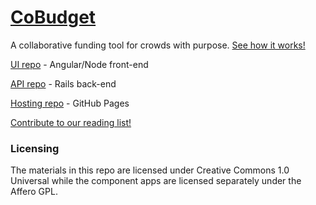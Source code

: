 # [CoBudget](http://cobudget.co/)

A collaborative funding tool for crowds with purpose. [See how it works!](https://docs.google.com/presentation/d/1ZQYKxhHwKuQGmOMPpoE8Eo0XMuw1yn55Bjgsh6-D0eQ/present?slide=id.p)

[UI repo](https://github.com/cobudget/cobudget-ui) - Angular/Node front-end

[API repo](https://github.com/cobudget/cobudget-api) - Rails back-end

[Hosting repo](https://github.com/cobudget/cobudget.co) - GitHub Pages

[Contribute to our reading list!](https://github.com/cobudget/reading-list)

### Licensing

The materials in this repo are licensed under Creative Commons 1.0 Universal while the component apps are licensed separately under the Affero GPL.


